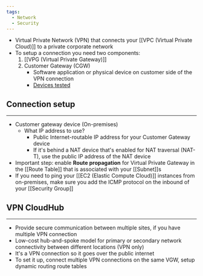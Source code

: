```yaml
---
tags:
  - Network
  - Security
---
```

- Virtual Private Network (VPN) that connects your [[VPC (Virtual Private Cloud)]] to a private corporate network
- To setup a connection you need two components:
	1. [[VPG (Virtual Private Gateway)]]
	2. Customer Gateway (CGW)
		- Software application or physical device on customer side of the VPN connection
		- [Devices tested](https://docs.aws.amazon.com/vpn/latest/s2svpn/your-cgw.html)

## Connection setup
---
- Customer gateway device (On-premises)
	- What IP address to use?
		- Public Internet-routable IP address for your Customer Gateway device
		- If it's behind a NAT device that's enabled for NAT traversal (NAT-T), use the public IP address of the NAT device
- Important step: enable __Route propagation__ for Virtual Private Gateway in the [[Route Table]] that is associated with your [[Subnet]]s
- If you need to ping your [[EC2 (Elastic Compute Cloud)]] instances from on-premises, make sure you add the ICMP protocol on the inbound of your [[Security Group]]

## VPN CloudHub
---
- Provide secure communication between multiple sites, if you have multiple VPN connection
- Low-cost hub-and-spoke model for primary or secondary network connectivity between different locations (VPN only)
- It's a VPN connection so it goes over the public internet
- To set it up, connect multiple VPN connections on the same VGW, setup dynamic routing route tables
